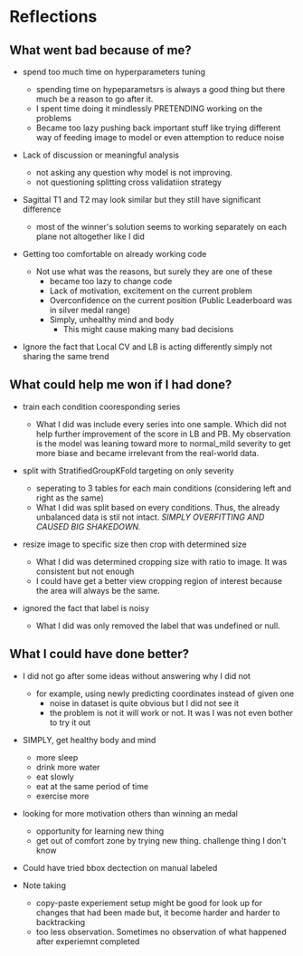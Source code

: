# Reflections

## What went bad because of me?
-  spend too much time on hyperparameters tuning
    - spending time on hypeparametsrs is always a good thing but there much be a reason to go after it.
    - I spent time doing it mindlessly PRETENDING working on the problems
    - Became too lazy pushing back important stuff like trying different way of feeding image to model or even attemption to reduce noise

- Lack of discussion or meaningful analysis
    - not asking any question why model is not improving.
    - not questioning splitting cross validatiion strategy

- Sagittal T1 and T2 may look similar but they still have significant difference
    - most of the winner's solution seems to working separately on each plane not altogether like I did

- Getting too comfortable on already working code
    - Not use what was the reasons, but surely they are one of these
        - became too lazy to change code
        - Lack of motivation, excitement on the current problem
        - Overconfidence on the current position (Public Leaderboard was in silver medal range)   
        - Simply, unhealthy mind and body
            - This might cause making many bad decisions

- Ignore the fact that Local CV and LB is acting differently simply not sharing the same trend

## What could help me won if I had done?
- train each condition cooresponding series
    - What I did was include every series into one sample. Which did not help further improvement of the score in LB and PB. My observation is the model was leaning toward more to normal_mild severity to get more biase and became irrelevant from the real-world data.

- split with StratifiedGroupKFold targeting on only severity
    - seperating to 3 tables for each main conditions (considering left and right as the same)
    - What I did was split based on every conditions. Thus, the already unbalanced data is stil not intact. *SIMPLY OVERFITTING AND CAUSED BIG SHAKEDOWN.*

- resize image to specific size then crop with determined size
    - What I did was determined cropping size with ratio to image. It was consistent but not enough
    - I could have get a better view cropping region of interest because the area will always be the same.

- ignored the fact that label is noisy
    - What I did was only removed the label that was undefined or null.

## What I could have done better?
- I did not go after some ideas without answering why I did not
    - for example, using newly predicting coordinates instead of given one
        - noise in dataset is quite obvious but I did not see it
        - the problem is not it will work or not. It was I was not even bother to try it out

- SIMPLY, get healthy body and mind
    - more sleep
    - drink more water
    - eat slowly
    - eat at the same period of time
    - exercise more

- looking for more motivation others than winning an medal
    - opportunity for learning new thing
    - get out of comfort zone by trying new thing. challenge thing I don't know

- Could have tried bbox dectection on manual labeled

- Note taking
    - copy-paste experiement setup might be good for look up for changes that had been made but, it become harder and harder to backtracking
    - too less observation. Sometimes no observation of what happened after experiemnt completed
